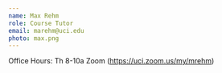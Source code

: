 ```yaml
---
name: Max Rehm
role: Course Tutor
email: marehm@uci.edu
photo: max.png
---
```

Office Hours: Th 8-10a Zoom (https://uci.zoom.us/my/mrehm)